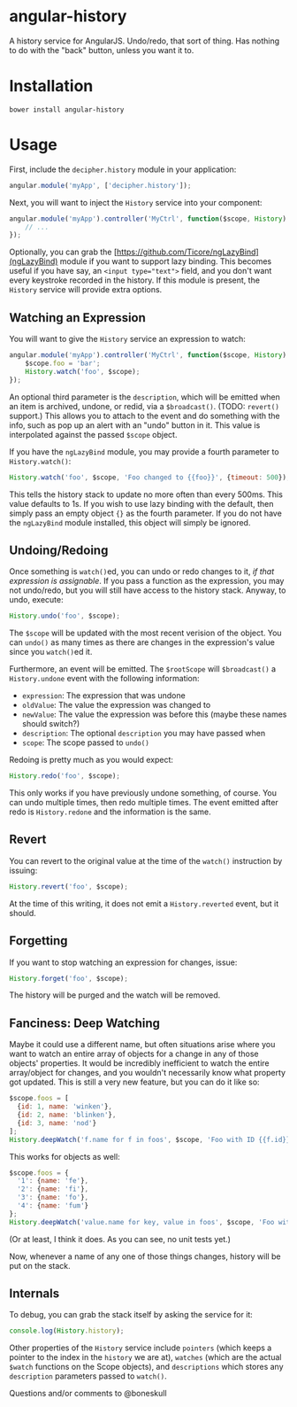 angular-history
===============

A history service for AngularJS.  Undo/redo, that sort of thing.  Has nothing to do with the "back" button, unless you want it to.

Installation
============

```
bower install angular-history
```

Usage
=====

First, include the `decipher.history` module in your application:

```javascript
angular.module('myApp', ['decipher.history']);
```

Next, you will want to inject the `History` service into your component:

```javascript
angular.module('myApp').controller('MyCtrl', function($scope, History) {
    // ...
});
```

Optionally, you can grab the [https://github.com/Ticore/ngLazyBind](ngLazyBind) module if you want to support lazy binding.  This becomes useful if you have say, an `<input type="text">` field,
and you don't want every keystroke recorded in the history.  If this
module is present, the `History` service will provide extra options.

Watching an Expression
----------------------

You will want to give the `History` service an expression to watch:

```javascript
angular.module('myApp').controller('MyCtrl', function($scope, History) {
    $scope.foo = 'bar';
    History.watch('foo', $scope);
});
```

An optional third parameter is the `description`, which will be emitted when an item is archived, undone, or redid, via a `$broadcast()`.  (TODO: `revert()` support.)  This allows you to attach to the event and do something with the info, such as pop up an alert with an "undo" button in it.  This value is interpolated against the passed `$scope` object.

If you have the `ngLazyBind` module, you may provide a fourth parameter to `History.watch()`:

```javascript
History.watch('foo', $scope, 'Foo changed to {{foo}}', {timeout: 500});
```

This tells the history stack to update no more often than every 500ms. This value defaults to 1s.  If you wish to use lazy binding with the default, then simply pass an empty object `{}` as the fourth parameter.  If you do not have the `ngLazyBind` module installed, this object will simply be ignored.

Undoing/Redoing
---------------

Once something is `watch()`ed, you can undo or redo changes to it, *if that expression is assignable*.  If you pass a function as the expression, you may not undo/redo, but you will still have access to the history stack.  Anyway, to undo, execute:

```javascript
History.undo('foo', $scope);
```

The `$scope` will be updated with the most recent verision of the object.  You can `undo()` as many times as there are changes in the expression's value since you `watch()`ed it.

Furthermore, an event will be emitted.  The `$rootScope` will `$broadcast()` a `History.undone` event with the following information:

- `expression`: The expression that was undone
- `oldValue`: The value the expression was changed to
- `newValue`: The value the expression was before this (maybe these names should switch?)
- `description`: The optional `description` you may have passed when
- `scope`: The scope passed to `undo()`

Redoing is pretty much as you would expect:

```javascript
History.redo('foo', $scope);
```

This only works if you have previously undone something, of course.  You can undo multiple times, then redo multiple times.  The event emitted after redo is `History.redone` and the information is the same.

Revert
------

You can revert to the original value at the time of the `watch()` instruction by issuing:

```javascript
History.revert('foo', $scope);
```

At the time of this writing, it does not emit a `History.reverted` event, but it should.

Forgetting
----------

If you want to stop watching an expression for changes, issue:

```javascript
History.forget('foo', $scope);
```

The history will be purged and the watch will be removed.

Fanciness: Deep Watching
------------------------

Maybe it could use a different name, but often situations arise where you want to watch an entire array of objects for a change in any of those objects' properties.  It would be incredibly inefficient to watch the entire array/object for changes, and you wouldn't necessarily know what property got updated.  This is still a very new feature, but you can do it like so:

```javascript
$scope.foos = [
  {id: 1, name: 'winken'},
  {id: 2, name: 'blinken'},
  {id: 3, name: 'nod'}
];
History.deepWatch('f.name for f in foos', $scope, 'Foo with ID {{f.id}} changed to {{f.name}}');
```

This works for objects as well:

```javascript
$scope.foos = {
  '1': {name: 'fe'},
  '2': {name: 'fi'},
  '3': {name: 'fo'},
  '4': {name: 'fum'}
};
History.deepWatch('value.name for key, value in foos', $scope, 'Foo with ID {{key}} changed its name to {{value.name}}');
```

(Or at least, I think it does.  As you can see, no unit tests yet.)

Now, whenever a name of any one of those things changes, history will be put on the stack.

Internals
---------
To debug, you can grab the stack itself by asking the service for it:

```javascript
console.log(History.history);
```

Other properties of the `History` service include `pointers` (which keeps a pointer to the index in the `history` we are at), `watches` (which are the actual `$watch` functions on the Scope objects), and `descriptions` which stores any `description` parameters passed to `watch()`.

Questions and/or comments to @boneskull


